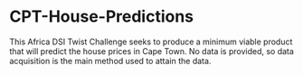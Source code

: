 # CPT-House-Predictions

This Africa DSI Twist Challenge seeks to produce a minimum viable product that will predict the house prices in Cape Town. No data is provided, so data acquisition is the main method used to attain the data.

